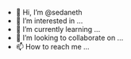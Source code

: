 - 👋 Hi, I’m @sedaneth
- 👀 I’m interested in ...
- 🌱 I’m currently learning ...
- 💞️ I’m looking to collaborate on ...
- 📫 How to reach me ...

<!---
sedaneth/sedaneth is a ✨ special ✨ repository because its `README.md` (this file) appears on your GitHub profile.
You can click the Preview link to take a look at your changes.
--->
